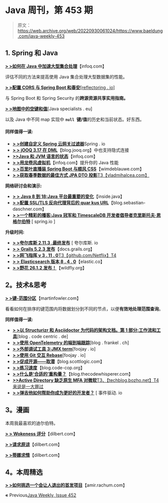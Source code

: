 # Java 周刊，第 453 期

> 原文：<https://web.archive.org/web/20220930061024/https://www.baeldung.com/java-weekly-453>

## 1. **Spring 和 Java**

[**> >如何在 Java 中加速大型集合处理**](https://web.archive.org/web/20220907092738/https://www.infoq.com/articles/java-collections-streams/)【infoq.com】

评估不同的方法来提高使用 Java 集合处理大型数据集的性能。

[**> >配置 CORS 与 Spring Boot 和春安**[reflectoring . io]](https://web.archive.org/web/20220907092738/https://reflectoring.io/spring-cors/)

与 Spring Boot 和 Spring Security 的**跨源资源共享实用指南。**

[**> >地图中的空键和值**](https://web.archive.org/web/20220907092738/https://www.javaspecialists.eu/archive/Issue303-Null-Keys-and-Values-in-Maps.html)[Java specialists . eu]

以及 Java 中不同 map 实现中 **`null `键/值**的历史和当前状态。好东西。

#### 同样值得一读:

*   [**> >创建自定义 Spring 云网关过滤器**](https://web.archive.org/web/20220907092738/https://spring.io/blog/2022/08/26/creating-a-custom-spring-cloud-gateway-filter)Spring . io
*   [**> > jOOQ 3.17 在 DML**](https://web.archive.org/web/20220907092738/https://blog.jooq.org/jooq-3-17-supports-implicit-join-also-in-dml/)【blog.jooq.org】中也支持隐式连接
*   [**>>Java 和 JVM 语言的状态**](https://web.archive.org/web/20220907092738/https://www.infoq.com/articles/james-ward-java-jvm-languages/)【infoq.com】
*   [**> >用龙卷风虚拟机**](https://web.archive.org/web/20220907092738/https://www.infoq.com/presentations/java-performance-tornadovm/)【infoq.com】提升你的 Java 性能
*   [**> >百里叶直播装 Spring Boot 与顺风 CSS**](https://web.archive.org/web/20220907092738/https://www.wimdeblauwe.com/blog/2022/08/27/thymeleaf-live-reload-with-spring-boot-and-tailwind-css/)【wimdeblauwe.com】
*   [**> >获取春季数据的最佳方式 JPA DTO 投影**T3【vladmihalcea.com】](https://web.archive.org/web/20220907092738/https://vladmihalcea.com/spring-jpa-dto-projection/)

**网络研讨会和演示:**

*   [**> > Java 8 到 18:Java 平台最重要的变化**](https://web.archive.org/web/20220907092738/https://inside.java/2022/08/29/java-8-to-18/)【inside.java】
*   [**> >配置 SSL/TLS 反向代理背后的 quar kus URL**](https://web.archive.org/web/20220907092738/https://blog.sebastian-daschner.com/entries/quarkus-ssl-url-behind-reverse-proxy)【blog.sebastian-daschner.com】
*   [**> >一个精彩的播客:Java 冠军和 TimescaleDB 开发者倡导者克里斯托夫·恩格尔伯特**](https://web.archive.org/web/20220907092738/https://spring.io/blog/2022/08/25/a-bootiful-podcast-fellow-java-champion-and-timescaledb-developer-advocate-christoph-engelbert) [ spring.io ]

**升级时间:**

*   [**> >夸尔库斯 2.11.3 .最终发布**](https://web.archive.org/web/20220907092738/https://quarkus.io/blog/quarkus-2-11-3-final-released/) [ 夸尔库斯. io
*   [**> > Grails 5.2.3 发布**](https://web.archive.org/web/20220907092738/https://docs.grails.org/latest/guide/introduction.html)【docs.grails.org】
*   [**> >网飞指挥 v 3 . 11 . 0**T3【github.com/Netflix】T4](https://web.archive.org/web/20220907092738/https://github.com/Netflix/conductor/releases/tag/v3.11.0)
*   [**> > Elasticsearch 版本 8 . 4 . 0**](https://web.archive.org/web/20220907092738/https://www.elastic.co/guide/en/elasticsearch/reference/8.4/release-notes-8.4.0.html)【elastic.co】
*   [**> >野花 26.1.2 发布！**](https://web.archive.org/web/20220907092738/https://www.wildfly.org//news/2022/08/31/WildFly2612-Released/)【wildfly.org】

## 2。技术&思考

[**> >键-范围分区**](https://web.archive.org/web/20220907092738/https://martinfowler.com/articles/patterns-of-distributed-systems/key-range-partitions.html)【martinfowler.com】

看看如何在排序的键范围内将数据划分到不同的节点，以便**有效地处理范围查询**。

**同样值得一读:**

*   [**> >以 Structurizr 和 Asciidoctor 为代码的架构文档。第 1 部分:工作流和工具**](https://web.archive.org/web/20220907092738/https://blog.codecentric.de/en/2022/08/architecture-documentation-docs-as-code-structurizr-asciidoctor/)[blog . code centric . de]
*   [**> >使用 OpenTelemetry 的端到端跟踪**](https://web.archive.org/web/20220907092738/https://blog.frankel.ch/end-to-end-tracing-opentelemetry/)[blog . frankel . ch]
*   [**> >外部调试工具 3:JMX term**](https://web.archive.org/web/20220907092738/https://foojay.io/today/external-debugging-tools-3-jmxterm/)[foojay . io]
*   [**> >使用 Git 交互 Rebase**](https://web.archive.org/web/20220907092738/https://foojay.io/today/using-git-interactive-rebase/)[foojay . io]
*   [**> >促成开源——取潜**](https://web.archive.org/web/20220907092738/https://blog.scottlogic.com/2022/08/26/contributing-to-open-source-taking-the-dive.html)【blog.scottlogic.com】
*   [**> >练习速度**](https://web.archive.org/web/20220907092738/http://blog.code-cop.org/2022/08/practice-speed.html)【blog.code-cop.org】
*   [**> >什么是‘合适的’重构量？**](https://web.archive.org/web/20220907092738/https://blog.thecodewhisperer.com/permalink/what-is-the-right-amount-of-refactoring)【blog.thecodewhisperer.com】
*   [**>>Active Directory 缺乏原生 MFA 对微软**T3、【techblog.bozho.net】T4 来说是一大罪过](https://web.archive.org/web/20220907092738/https://techblog.bozho.net/the-lack-of-native-mfa-for-active-directory-is-a-big-sin-for-microsoft/)
*   [**> >弹吉他如何帮助你成为更好的开发者？**](https://web.archive.org/web/20220907092738/https://event-driven.io/en/how_playing_on_guitar_helps_in_being_better_developer/) [ 事件驱动. io

## 3。漫画

本周我最喜欢的迪尔伯特。

[**> > Wokeness 评分**](https://web.archive.org/web/20220907092738/https://dilbert.com/strip/2022-09-02)【dilbert.com】

[**> >请求原谅**](https://web.archive.org/web/20220907092738/https://dilbert.com/strip/2022-08-31)【dilbert.com】

[**> >蒂娜求情**](https://web.archive.org/web/20220907092738/https://dilbert.com/strip/2022-08-28)【dilbert.com】

## 4。本周精选

**[> >如何挑选一个会让人退出的首发项目](https://web.archive.org/web/20220907092738/https://amir.rachum.com/blog/2022/08/07/starter-project/)**【amir.rachum.com】

**«** Previous[Java Weekly, Issue 452](/web/20220907092738/https://www.baeldung.com/java-weekly-452)